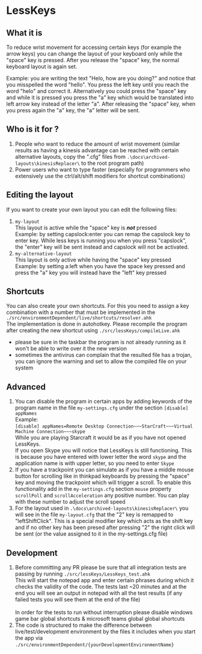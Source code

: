# LessKeys

## What it is
To reduce wrist movement for accessing certain keys (for example the arrow keys) you can change the layout of your keyboard only while the "space" key is pressed. After you release the "space" key, the normal keyboard layout is again set.

Example: you are writing the text "Helo, how are you doing?" and notice that you misspelled the word "hello". You press the left key until you reach the word "helo" and correct it. Alternatively  you could press the "space" key and while it is pressed you press the "a" key which would be translated into left arrow key instead of the letter "a". After releasing the "space" key, when you press again the "a" key, the "a" letter will be sent.

## Who is it for ?
1. People who want to reduce the amount of wrist movement (similar results as having a kinesis advantage can be reached with certain alternative layouts, copy the ".cfg" files from `.\docs\archived-layouts\kinesisReplacer\` to the root program path)
1. Power users who want to type faster (especially for programmers who extensively use the ctrl/alt/shift modifiers for shortcut combinations)

## Editing the layout
If you want to create your own layout you can edit the following files:
1. `my-layout`
   <br>This layout is active while the "space" key is ***not*** pressed
   <br>Example: by setting capslock:enter you can remap the capslock key to enter key. While less keys is running you when you press "capslock", the "enter" key will be sent instead and capslock will not be activated.
2. `my-alternative-layout`
   <br>This layout is only active while having the "space" key pressed
   <br>Example: by setting a:left when you have the space key pressed and press the "a" key you will instead have the "left" key pressed

## Shortcuts
You can also create your own shortcuts. For this you need to assign a key combination with a number that must be implemented in the `./src/environmentDependent/live/shortcuts/resolver.ahk`
<br>The implementation is done in autohotkey.
Please recompile the program after creating the new shortcut using `./src/lessKeys/compileLive.ahk`
- please be sure in the taskbar the program is not already running as it won't be able to write over it the new version
- sometimes the antivirus can complain that the resulted file has a trojan, you can ignore the warning and set to allow the compiled file on your system

## Advanced
1. You can disable the program in certain apps by adding keywords of the program name in the file `my-settings.cfg` under the section `[disable] appNames`
   <br>Example:
   <br>`[disable]
   appNames=Remote Desktop Connection~~~StarCraft~~~Virtual Machine Connection~~~skype
   `
   <br>While you are playing Starcraft it would be as if you have not opened LessKeys.
   <br>If you open Skype you will notice that LessKeys is still functioning. This is because you have entered with lower letter the word `skype` and the application name is with upper letter, so you need to enter `Skype`
1. If you have a trackpoint you can simulate as if you have a middle mouse button for scrolling like in thinkpad keyboards by pressing the "space" key and moving the trackpoint which will trigger a scroll. To enable this functionality add in the `my-settings.cfg` section `mouse` property `scrollPoll` and `scrollAcceleration` any positive number. You can play with these number to adjust the scroll speed
1. For the layout used in `.\docs\archived-layouts\kinesisReplacer\` you will see in the file `my-layout.cfg` that the "2" key is remapped to "leftShiftClick". This is a special modifier key which acts as the shift key and if no other key has been presed after pressing "2" the right click will be sent (or the value assigned to it in the my-settings.cfg file)
## Development
1. Before committing any PR please be sure that all integration tests are passing by running `./src/lessKeys/LessKeys_test.ahk`
   <br>This will start the notepad app and enter certain phrases during which it checks the validity of the code. The tests last ~20 minutes and at the end you will see an output in notepad with all the test results (if any failed tests you will see them at the end of the file)  
   <br>In order for the tests to run without interruption please disable windows game bar global shortcuts & microsoft teams global global shortcuts
1. The code is structured to make the difference between live/test/development environment by the files it includes when you start the app via `./src/environmentDependent/{yourDevelopmentEnvironmentName}`